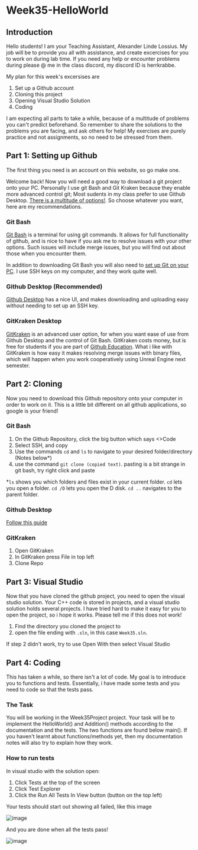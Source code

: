 # Week35-HelloWorld
## Introduction
Hello students! I am your Teaching Assistant, Alexander Linde Lossius. My job will be to provide you all with assistance, and create excercises for you to work on during lab time. If you need any help or encounter problems during please @ me in the class discord, my discord ID is herrkrabbe.

My plan for this week's excersises are

1. Set up a Github account
2. Cloning this project
3. Opening Visual Studio Solution
4. Coding

I am expecting all parts to take a while, because of a multitude of problems you can't predict beforehand. So remember to share the solutions to the problems you are facing, and ask others for help! My exercises are purely practice and not assignments, so no need to be stressed from them.
## Part 1: Setting up Github
The first thing you need is an account on this website, so go make one.

Welcome back! Now you will need a good way to download a git project onto your PC. Personally I use git Bash and Git Kraken because they enable more advanced control git; Most sudents in my class prefer to use Github Desktop. [There is a multitude of options!](https://git-scm.com/downloads/guis). So choose whatever you want, here are my recommendations.

### Git Bash
[Git Bash](https://git-scm.com/downloads) is a terminal for using git commands. It allows for full functionality of github, and is nice to have if you ask me to resolve issues with your other options. Such issues will include merge issues, but you will find out about those when you encounter them.

In addition to downloading Git Bash you will also need to [set up Git on your PC](https://docs.github.com/en/get-started/getting-started-with-git/set-up-git). I use SSH keys on my computer, and they work quite well.

### Github Desktop (Recommended)
[Github Desktop](https://desktop.github.com/download/) has a nice UI, and makes downloading and uploading easy without needing to set up an SSH key.

### GitKraken Desktop
[GitKraken](https://www.gitkraken.com/git-client) is an advanced user option, for when you want ease of use from Github Desktop and the control of Git Bash. GitKraken costs money, but is free for students if you are part of [Github Education](https://docs.github.com/en/education/explore-the-benefits-of-teaching-and-learning-with-github-education/github-education-for-students/apply-to-github-education-as-a-student). What i like with GitKraken is how easy it makes resolving merge issues with binary files, which will happen when you work cooperatively using Unreal Engine next semester.

## Part 2: Cloning
Now you need to download this Github repository onto your computer in order to work on it. This is a little bit different on all github applications, so google is your friend!

### Git Bash
1. On the Github Repository, click the big button which says <>Code
2. Select SSH, and copy
3. Use the commands `cd` and `ls` to navigate to your desired folder/directory (Notes below*)
4. use the command `git clone (copied text)`. pasting is a bit strange in git bash, try right click and paste

*`ls` shows you which folders and files exist in your current folder. `cd` lets you open a folder. `cd /D` lets you open the D disk. `cd ..` navigates to the parent folder.

### Github Desktop
[Follow this guide](https://docs.github.com/en/desktop/adding-and-cloning-repositories/cloning-a-repository-from-github-to-github-desktop)

### GitKraken
1. Open GitKraken
2. In GitKraken press File in top left
3. Clone Repo

## Part 3: Visual Studio
Now that you have cloned the github project, you need to open the visual studio solution. Your C++ code is stored in projects, and a visual studio solution holds several projects. I have tried hard to make it easy for you to open the project, so i hope it works. Please tell me if this does not work!

1. Find the directory you cloned the project to
2. open the file ending with `.sln`, in this case `Week35.sln`.

If step 2 didn't work, try to use Open With then select Visual Studio

## Part 4: Coding
This has taken a while, so there isn't a lot of code. My goal is to introduce you to functions and tests. Essentially, i have made some tests and you need to code so that the tests pass.

### The Task
You will be working in the Week35Project project. Your task will be to implement the HelloWorld() and Addition() methods according to the documentation and the tests. The two functions are found below main(). If you haven't learnt about functions/methods yet, then my documentation notes will also try to explain how they work.

### How to run tests
In visual studio with the solution open:
1. Click Tests at the top of the screen
2. Click Test Explorer
3. Click the Run All Tests In View button (button on the top left)

Your tests should start out showing all failed, like this image

![image](https://github.com/user-attachments/assets/68083fb6-1a6b-4e80-8335-3878b534143e)

And you are done when all the tests pass!

![image](https://github.com/user-attachments/assets/1190eba5-9b67-4f23-a1dc-ca8b6ea8f826)

